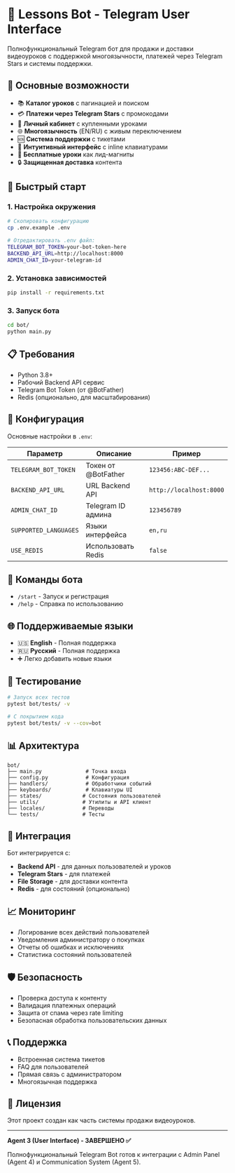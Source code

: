 # 🤖 Lessons Bot - Telegram User Interface

Полнофункциональный Telegram бот для продажи и доставки видеоуроков с поддержкой многоязычности, платежей через Telegram Stars и системы поддержки.

## 🌟 Основные возможности

- 📚 **Каталог уроков** с пагинацией и поиском
- 💳 **Платежи через Telegram Stars** с промокодами
- 👤 **Личный кабинет** с купленными уроками
- 🌐 **Многоязычность** (EN/RU) с живым переключением
- 🆘 **Система поддержки** с тикетами
- 📱 **Интуитивный интерфейс** с inline клавиатурами
- 🎁 **Бесплатные уроки** как лид-магниты
- 🔒 **Защищенная доставка** контента

## 🚀 Быстрый старт

### 1. Настройка окружения
```bash
# Скопировать конфигурацию
cp .env.example .env

# Отредактировать .env файл:
TELEGRAM_BOT_TOKEN=your-bot-token-here
BACKEND_API_URL=http://localhost:8000
ADMIN_CHAT_ID=your-telegram-id
```

### 2. Установка зависимостей
```bash
pip install -r requirements.txt
```

### 3. Запуск бота
```bash
cd bot/
python main.py
```

## 📋 Требования

- Python 3.8+
- Рабочий Backend API сервис
- Telegram Bot Token (от @BotFather)
- Redis (опционально, для масштабирования)

## 🔧 Конфигурация

Основные настройки в `.env`:

| Параметр | Описание | Пример |
|----------|----------|---------|
| `TELEGRAM_BOT_TOKEN` | Токен от @BotFather | `123456:ABC-DEF...` |
| `BACKEND_API_URL` | URL Backend API | `http://localhost:8000` |
| `ADMIN_CHAT_ID` | Telegram ID админа | `123456789` |
| `SUPPORTED_LANGUAGES` | Языки интерфейса | `en,ru` |
| `USE_REDIS` | Использовать Redis | `false` |

## 📱 Команды бота

- `/start` - Запуск и регистрация
- `/help` - Справка по использованию

## 🌐 Поддерживаемые языки

- 🇺🇸 **English** - Полная поддержка
- 🇷🇺 **Русский** - Полная поддержка
- ➕ Легко добавить новые языки

## 🧪 Тестирование

```bash
# Запуск всех тестов
pytest bot/tests/ -v

# С покрытием кода
pytest bot/tests/ -v --cov=bot
```

## 📊 Архитектура

```
bot/
├── main.py              # Точка входа
├── config.py            # Конфигурация
├── handlers/            # Обработчики событий
├── keyboards/           # Клавиатуры UI
├── states/             # Состояния пользователей
├── utils/              # Утилиты и API клиент
├── locales/            # Переводы
└── tests/              # Тесты
```

## 🔗 Интеграция

Бот интегрируется с:
- **Backend API** - для данных пользователей и уроков
- **Telegram Stars** - для платежей
- **File Storage** - для доставки контента
- **Redis** - для состояний (опционально)

## 📈 Мониторинг

- Логирование всех действий пользователей
- Уведомления администратору о покупках
- Отчеты об ошибках и исключениях
- Статистика состояний пользователей

## 🛡️ Безопасность

- Проверка доступа к контенту
- Валидация платежных операций
- Защита от спама через rate limiting
- Безопасная обработка пользовательских данных

## 📞 Поддержка

- Встроенная система тикетов
- FAQ для пользователей
- Прямая связь с администратором
- Многоязычная поддержка

## 📝 Лицензия

Этот проект создан как часть системы продажи видеоуроков.

---

**Agent 3 (User Interface) - ЗАВЕРШЕНО ✅**

Полнофункциональный Telegram Bot готов к интеграции с Admin Panel (Agent 4) и Communication System (Agent 5).